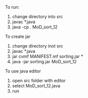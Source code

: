 To run:
1. change directory into src
2. javac *.java
3. java -cp . MoD_sort_12

To create jar
1. change directory inot src
2. javac *.java
3. jar cvmf MANIFEST.mf sorting.jar *
4. java -jar sorting.jar MoD_sort_12

To use java editor
1. open src folder with editor
2. select MoD_sort_12.java
3. run